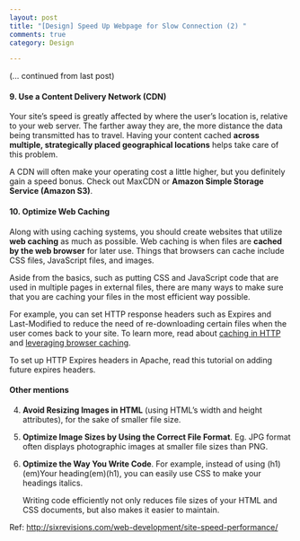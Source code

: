 ```yaml
---
layout: post
title: "[Design] Speed Up Webpage for Slow Connection (2) "
comments: true
category: Design

---
```


(... continued from last post)

#### 9. Use a Content Delivery Network (CDN)

Your site’s speed is greatly affected by where the user’s location is, relative to your web server. The farther away they are, the more distance the data being transmitted has to travel. Having your content cached __across multiple, strategically placed geographical locations__ helps take care of this problem. 

A CDN will often make your operating cost a little higher, but you definitely gain a speed bonus. Check out MaxCDN or __Amazon Simple Storage Service (Amazon S3)__.

#### 10. Optimize Web Caching

Along with using caching systems, you should create websites that utilize __web caching__ as much as possible. Web caching is when files are __cached by the web browser__ for later use. Things that browsers can cache include CSS files, JavaScript files, and images.

Aside from the basics, such as putting CSS and JavaScript code that are used in multiple pages in external files, there are many ways to make sure that you are caching your files in the most efficient way possible.

For example, you can set HTTP response headers such as Expires and Last-Modified to reduce the need of re-downloading certain files when the user comes back to your site. To learn more, read about [caching in HTTP](http://www.w3.org/Protocols/rfc2616/rfc2616-sec13.html) and [leveraging browser caching](https://developers.google.com/speed/docs/insights/LeverageBrowserCaching?csw=1#LeverageBrowserCaching).

To set up HTTP Expires headers in Apache, read this tutorial on adding future expires headers.

#### Other mentions

4. __Avoid Resizing Images in HTML__ (using HTML’s width and height attributes), for the sake of smaller file size. 

6. __Optimize Image Sizes by Using the Correct File Format__. Eg. JPG format often displays photographic images at smaller file sizes than PNG. 

7. __Optimize the Way You Write Code__. For example, instead of using (h1)(em)Your heading(em)(h1), you can easily use CSS to make your headings italics. 

    Writing code efficiently not only reduces file sizes of your HTML and CSS documents, but also makes it easier to maintain.

Ref: http://sixrevisions.com/web-development/site-speed-performance/
